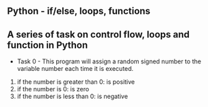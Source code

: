 **Python - if/else, loops, functions**
---
A series of task on control flow, loops and function in Python
---
- Task 0 - This program will assign a random signed number to the variable number each time it is executed.<br>
1. if the number is greater than 0: is positive
2. if the number is 0: is zero
3. if the number is less than 0: is negative

